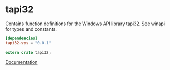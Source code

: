 # tapi32 #
Contains function definitions for the Windows API library tapi32. See winapi for types and constants.

```toml
[dependencies]
tapi32-sys = "0.0.1"
```

```rust
extern crate tapi32;
```

[Documentation](https://retep998.github.io/doc/winapi/tapi32/)
